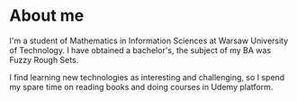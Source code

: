 # About me

I'm a student of Mathematics in Information Sciences at Warsaw University of Technology. I have obtained a bachelor's, the subject of my BA was Fuzzy Rough Sets.

I find learning new technologies as interesting and challenging, so I spend my spare time on reading books and doing courses in Udemy platform.  
